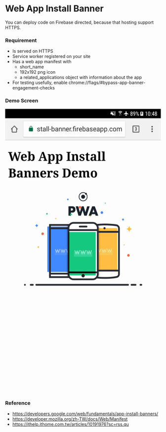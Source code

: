 # Web App Install Banner
You can deploy code on Firebase directed, because that hosting support HTTPS.

### Requirement
* Is served on HTTPS
* Service worker registered on your site
* Has a web app manifest with
  + short_name
  + 192x192 png icon
  + a related_applications object with information about the app
* For testing usefully, enable chrome://flags/#bypass-app-banner-engagement-checks

### Demo Screen
![Alt text](https://github.com/WarrenLin/WebAppInstallBanner/blob/master/demo.gif)

### Reference
 + https://developers.google.com/web/fundamentals/app-install-banners/
 + https://developer.mozilla.org/zh-TW/docs/Web/Manifest
 + https://ithelp.ithome.com.tw/articles/10191976?sc=rss.qu
